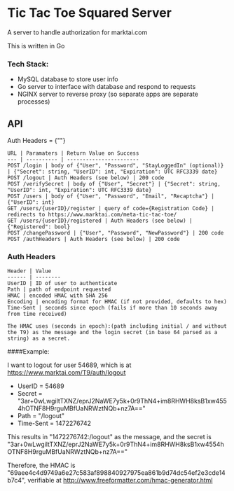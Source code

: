 # Tic Tac Toe Squared Server

A server to handle authorization for marktai.com

This is written in Go

### Tech Stack:
 *  MySQL database to store user info
 *  Go server to interface with database and respond to requests
 *  NGINX server to reverse proxy (so separate apps are separate processes)

## API

Auth Headers = {""}

    URL | Paramaters | Return Value on Success
    --- | ---------- | -----------------------
    POST /login | body of {"User", "Password", "StayLoggedIn" (optional)} | {"Secret": string, "UserID": int, "Expiration": UTC RFC3339 date}
    POST /logout | Auth Headers (see below) | 200 code
    POST /verifySecret | body of {"User", "Secret"} | {"Secret": string, "UserID": int, "Expiration": UTC RFC3339 date}
    POST /users | body of {"User", "Password", "Email", "Recaptcha"} | {"UserID": int}
    GET /users/{userID}/register | query of code={Registration Code} | redirects to https://www.marktai.com/meta-tic-tac-toe/
    GET /users/{userID}/registered | Auth Headers (see below) | {"Registered": bool}
    POST /changePassword | {"User", "Password", "NewPassword"} | 200 code
    POST /authHeaders | Auth Headers (see below) | 200 code


### Auth Headers 
    Header | Value
    ------ | --------
    UserID | ID of user to authenticate
    Path | path of endpoint requested
    HMAC | encoded HMAC with SHA 256
    Encoding | encoding format for HMAC (if not provided, defaults to hex) 
    Time-Sent | seconds since epoch (fails if more than 10 seconds away from time received)

    The HMAC uses (seconds in epoch):(path including initial / and without the T9) as the message and the login secret (in base 64 parsed as a string) as a secret.

####Example:

I want to logout for user 54689, which is at https://www.marktai.com/T9/auth/logout

* UserID = 54689
* Secret = "3ar+0wLwgiltTXNZ/eprJ2NaWE7y5k+0r9ThN4+im8RHWH8ksB1xw4554hOTNF8H9rguMBfUaNRWztNQb+nz7A=="
* Path = "/logout"
* Time-Sent = 1472276742

This results in "1472276742:/logout" as the message, and the secret is "3ar+0wLwgiltTXNZ/eprJ2NaWE7y5k+0r9ThN4+im8RHWH8ksB1xw4554hOTNF8H9rguMBfUaNRWztNQb+nz7A=="

Therefore, the HMAC is "69aee4c4d9749a6e27c583af898840927975ea861b9d74dc54ef2e3cde14b7c4", verifiable at http://www.freeformatter.com/hmac-generator.html
